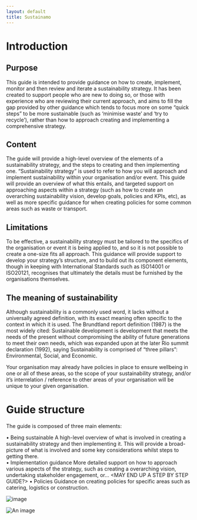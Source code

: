 ```yaml
---
layout: default
title: Sustainamo
---
```


# Introduction
## Purpose
This guide is intended to provide guidance on how to create, implement, monitor and then review and iterate a sustainability strategy.  It has been created to support people who are new to doing so, or those with experience who are reviewing their current approach, and aims to fill the gap provided by other guidance which tends to focus more on some “quick steps” to be more sustainable (such as ‘minimise waste’ and ‘try to recycle’), rather than how to approach creating and implementing a comprehensive strategy.

## Content
The guide will provide a high-level overview of the elements of a sustainability strategy, and the steps to creating and then implementing one.  “Sustainability strategy” is used to refer to how you will approach and implement sustainability within your organisation and/or event.  This guide will provide an overview of what this entails, and targeted support on approaching aspects within a strategy (such as how to create an overarching sustainability vision, develop goals, policies and KPIs, etc), as well as more specific guidance for when creating policies for some common areas such as waste or transport.  

## Limitations
To be effective, a sustainability strategy must be tailored to the specifics of the organisation or event it is being applied to, and so it is not possible to create a one-size fits all approach.  This guidance will provide support to develop your strategy’s structure, and to build out its component elements, though in keeping with International Standards such as ISO14001 or ISO20121, recognises that ultimately the details must be furnished by the organisations themselves. 

## The meaning of sustainability
Although sustainability is a commonly used word, it lacks without a universally agreed definition, with its exact meaning often specific to the context in which it is used.  The Brundtland report definition (1987) is the most widely cited: Sustainable development is development that meets the needs of the present without compromising the ability of future generations to meet their own needs, which was expanded upon at the later Rio summit declaration (1992), saying Sustainability is comprised of “three pillars”: Environmental, Social, and Economic.  

Your organisation may already have policies in place to ensure wellbeing in one or all of these areas, so the scope of your sustainability strategy, and/or it’s interrelation / reference to other areas of your organisation will be unique to your given organisation.  

# Guide structure
 The guide is composed of three main elements:

•	Being sustainable
A high-level overview of what is involved in creating a sustainability strategy and then implementing it.  This will provide a broad-picture of what is involved and some key considerations whilst  steps to getting there.   
•	Implementation guidance
More detailed support on how to approach various aspects of the strategy, such as creating a overarching vision, undertaking stakeholder engagement, or… <MAY END UP A STEP BY STEP GUIDE?>
•	Policies
Guidance on creating policies for specific areas such as catering, logistics or construction. 


![image](https://github.com/user-attachments/assets/f2a119a7-3669-4968-9246-dabd2258e92f)


![An image](https://linktoyourimage.com/image.jpg)
